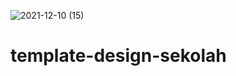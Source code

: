 ![2021-12-10 (15)](https://user-images.githubusercontent.com/55625153/145914206-238fa615-0cdc-4acf-99ce-cbad858acba1.png)
# template-design-sekolah
